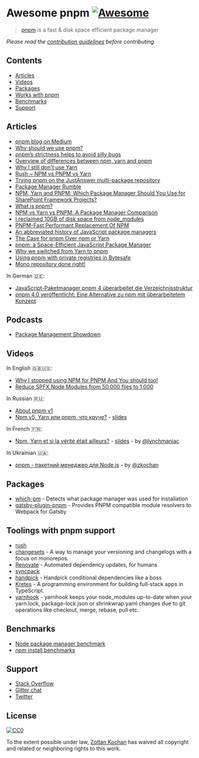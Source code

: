 # Awesome pnpm [![Awesome](https://cdn.rawgit.com/sindresorhus/awesome/d7305f38d29fed78fa85652e3a63e154dd8e8829/media/badge.svg)](https://github.com/sindresorhus/awesome)

> [pnpm](https://pnpm.js.org) is a fast & disk space efficient package manager

*Please read the [contribution guidelines](CONTRIBUTING.md) before contributing.*

## Contents

- [Articles](#articles)
- [Videos](#videos)
- [Packages](#packages)
- [Works with pnpm](#works-with-pnpm)
- [Benchmarks](#benchmarks)
- [Support](#support)

## Articles

- [pnpm blog on Medium](https://medium.com/pnpm)
- [Why should we use pnpm?](https://medium.com/pnpm/why-should-we-use-pnpm-75ca4bfe7d93)
- [pnpm’s strictness helps to avoid silly bugs](https://medium.com/pnpm/pnpms-strictness-helps-to-avoid-silly-bugs-9a15fb306308)
- [Overview of differences between npm, yarn and pnpm](https://hackernoon.com/understanding-differences-between-npm-yarn-and-pnpm-31bb6b0c87b3)
- [Why I still don't use Yarn](https://intoli.com/blog/node-package-manager-benchmarks/)
- [Rush ~ NPM vs PNPM vs Yarn](https://rushjs.io/pages/maintainer/package_managers/)
- [Trying pnpm on the JustAnswer multi-package repository](https://www.justanswer.com/blog/engineering/pnpm-on-justanswer-multi-package-repository)
- [Package Manager Rumble](https://www.telerik.com/blogs/package-manager-rumble)
- [NPM, Yarn and PNPM: Which Package Manager Should You Use for SharePoint Framework Projects?](http://www.andrewconnell.com/blog/npm-yarn-pnpm-which-package-manager-should-you-use-for-sharepoint-framework-projects)
- [What is pnpm?](https://flaviocopes.com/pnpm/)
- [NPM vs Yarn vs PNPM: A Package Manager Comparison](https://smddzcy.com/posts/2019-05-19/npm-vs-yarn-vs-pnpm-package-manager-comparison)
- [I reclaimed 10GB of disk space from node_modules](https://dev.to/irreverentmike/i-reclaimed-10gb-of-disk-space-from-node-modules-oal)
- [PNPM-Fast Performant Replacement Of NPM](https://www.zeptobook.com/pnpm-fast-performant-replacement-of-npm/)
- [An abbreviated history of JavaScript package managers](https://medium.com/@MattGoldwater/an-abbreviated-history-of-javascript-package-managers-f9797be7cf0e)
- [The Case for pnpm Over npm or Yarn](https://medium.com/better-programming/the-case-for-pnpm-over-npm-or-yarn-2b221607119)
- [pnpm: a Space-Efficient JavaScript Package Manager](https://www.infoq.com/news/2020/06/pnpm-javascript-package-manager/?utm_campaign=infoq_content&utm_source=twitter&utm_medium=feed&utm_term=Web-Development)
- [Why we switched from Yarn to pnpm ](https://www.takeshape.io/articles/why-we-switched-from-yarn-to-pnpm/)
- [Using pnpm with private registries in Bytesafe](https://bytesafe.dev/posts/pnpm-package-manager/)
- [Mono repository done right!](https://blog.ghaiklor.com/2020/07/12/mono-repository-done-right/comment-page-1/)

In German :de::
- [JavaScript-Paketmanager pnpm 4 überarbeitet die Verzeichnisstruktur](https://www.heise.de/developer/meldung/JavaScript-Paketmanager-pnpm-4-ueberarbeitet-die-Verzeichnisstruktur-4550827.html)
- [pnpm 4.0 veröffentlicht: Eine Alternative zu npm mit überarbeitetem Konzept](https://entwickler.de/online/javascript/pnpm-4-0-package-manager-579910357.html)

## Podcasts

* [Package Management Showdown](https://anchor.fm/opensourcedeveloperpod/episodes/Package-Management-Showdown-e4fnss)

## Videos

In English :uk::us::

- [Why I stopped using NPM for PNPM And You should too!](https://youtu.be/7L7nBtaGAlM)
- [Reduce SPFX Node Modules from 50,000 files to 1,000](https://www.spjeff.com/2019/08/20/video-reduce-spfx-node-modules-from-50000-files-to-1000/)

In Russian :ru::

- [About pnpm v1](https://www.youtube.com/watch?v=rMb4OHL9tWI&feature=youtu.be&t=2m52s)
- [Npm v5, Yarn или pnpm, что круче?](https://youtu.be/TIeMLwH9SEU) - [slides](http://piterjs.org/events/16/Mike_Bashurov.pdf?utm_source=twitter.com&utm_medium=social&utm_campaign=vystupaet-maykl-bashurov--npm-v5--yarn)

In French :fr::

- [Npm, Yarn et si la vérité était ailleurs?](https://youtu.be/0hq38OWt0EM) - [slides](https://speakerdeck.com/vincent_piard/npm-yarn-et-si-la-verite-etait-ailleurs) - by [@lynchmaniac](https://github.com/lynchmaniac)

In Ukrainian :ukraine::

- [pnpm - пакетний менеджер для Node.js](http://bit.ly/pnpm-pr-ukr-1) - by [@zkochan](https://github.com/zkochan)

## Packages

* [which-pm](https://github.com/zkochan/which-pm) - Detects what package manager was used for installation
* [gatsby-plugin-pnpm](https://github.com/Js-Brecht/gatsby-plugin-pnpm) - Provides PNPM compatible module resolvers to Webpack for Gatsby

## Toolings with pnpm support

* [rush](https://rushjs.io/)
* [changesets](https://github.com/atlassian/changesets) - A way to manage your versioning and changelogs with a focus on monorepos.
* [Renovate](https://renovateapp.com/) - Automated dependency updates, for humans
* [syncpack](https://github.com/JamieMason/syncpack)
* [handpick](https://github.com/redaxmedia/handpick) - Handpick conditional dependencies like a boss
* [Kretes](https://kretes.dev/) - A programming environment for building full-stack apps in TypeScript.
* [yarnhook](https://github.com/frontsideair/yarnhook) - yarnhook keeps your node_modules up-to-date when your yarn.lock, package-lock.json or shrinkwrap.yaml changes due to git operations like checkout, merge, rebase, pull etc.

## Benchmarks

- [Node package manager benchmark](https://github.com/pnpm/node-package-manager-benchmark)
- [npm install benchmarks](https://github.com/JamieMason/npm-cache-benchmark)

## Support

- [Stack Overflow](https://stackoverflow.com/questions/tagged/pnpm)
- [Gitter chat](https://gitter.im/pnpm/pnpm)
- [Twitter](https://twitter.com/pnpmjs)

## License

[![CC0](http://mirrors.creativecommons.org/presskit/buttons/88x31/svg/cc-zero.svg)](https://creativecommons.org/publicdomain/zero/1.0/)

To the extent possible under law, [Zoltan Kochan](https://www.kochan.io/) has waived all copyright and related or neighboring rights to this work.
